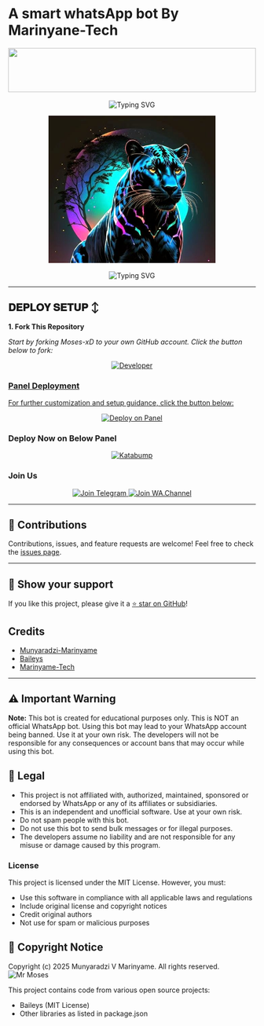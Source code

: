 # A smart whatsApp bot By Marinyane-Tech 

<img src="https://i.imgur.com/dBaSKWF.gif" height="90" width="100%">

<p align="center">
  <img src="https://readme-typing-svg.demolab.com?font=Transformers&size=80&pause=1000&color=0a00FF&center=true&width=1000&height=150&lines=MOSES-XD" alt="Typing SVG" />
</p>

  <div align="center"> 
  <a href="https://youtube.com/@marinyamestudios"> 
    <img src="https://github.com/mrmosesclr/moses-xd/blob/main/assets/bot_image.jpg" alt="MOSES-XD" height="300"> 
  </a> 
</div>

<p align="center">
  <img src="https://readme-typing-svg.demolab.com?font=Black+Ops+One&size=70&pause=1000&color=FF0000&center=true&width=1000&height=80&lines=By+MR+MOSES+CLR" alt="Typing SVG" />
</p>


---

## 𝐃𝐄𝐏𝐋𝐎𝐘 𝐒𝐄𝐓𝐔𝐏 ↕️

**1. Fork This Repository**

*_Start by forking Moses-xD to your own GitHub account. Click the button below to fork:_*

  <p align="center">
  <a href="https://github.com/mrmosesclr/moses-xd"><img title="Developer" src="https://img.shields.io/badge/Author-MR MOSES CLR-00FFFF.svg?style=for-the-badge&logo=github"/>

### Panel Deployment

For further customization and setup guidance, click the button below:

<div align="center">
  <a href="https://bot-hosting.net/?aff=1068419752923508776">
    <img src="https://img.shields.io/badge/Deploy on Panel-28a745?style=for-the-badge" alt="Deploy on Panel"/>
  </a>
</div>


### Deploy Now on Below Panel
<div align="center">
<a href="https://dashboard.katabump.com/auth/login#d6b7d6" target="_blank">
  <img src="https://img.shields.io/badge/Katabump-D6B7D6?style=for-the-badge&logo=server&logoColor=black" alt="Katabump"/>
</a>
</div>

### Join Us

<div align="center">
  <a href="https://t.me/mrmosesclr">
    <img src="https://img.shields.io/badge/Join%20Telegram-0078E7?style=for-the-badge&logo=telegram&logoColor=white" alt="Join Telegram"/>
  </a>
  <a href="https://whatsapp.com/channel/0029VbAJcz56GcG5OcRCbN28">
    <img src="https://img.shields.io/badge/Join%20WhatsApp-25D366?style=for-the-badge&logo=whatsapp&logoColor=white" alt="Join WA.Channel"/>
  </a>
</div>

---

## 🙌 Contributions

Contributions, issues, and feature requests are welcome! Feel free to check the [issues page](https://github.com/mrmosesclr/moses-xd/issues).

---

## 🌟 Show your support

If you like this project, please give it a [⭐️ star on GitHub](https://github.com/mrmosesclr/moses-xd/star)!


## Credits

- [Munyaradzi-Marinyame](https://github.com/mrmosesclr)
- [Baileys](https://github.com/adiwajshing/Baileys)
- [Marinyame-Tech]([https://github.com/moses888](https://whatsapp.com/channel/0029VbAJcz56GcG5OcRCbN28)) 

---

## ⚠️ Important Warning

**Note:** This bot is created for educational purposes only. This is NOT an official WhatsApp bot. Using this bot may lead to your WhatsApp account being banned. Use it at your own risk. The developers will not be responsible for any consequences or account bans that may occur while using this bot.

## 📝 Legal

- This project is not affiliated with, authorized, maintained, sponsored or endorsed by WhatsApp or any of its affiliates or subsidiaries.
- This is an independent and unofficial software. Use at your own risk.
- Do not spam people with this bot.
- Do not use this bot to send bulk messages or for illegal purposes.
- The developers assume no liability and are not responsible for any misuse or damage caused by this program.

### License
This project is licensed under the MIT License. However, you must:
- Use this software in compliance with all applicable laws and regulations
- Include original license and copyright notices
- Credit original authors
- Not use for spam or malicious purposes

## 📜 Copyright Notice

Copyright (c) 2025 Munyaradzi V Marinyame. All rights reserved.
![Mr Moses](https://files.catbox.moe/vzzoi2.jpg)


This project contains code from various open source projects:
- Baileys (MIT License)
- Other libraries as listed in package.json
